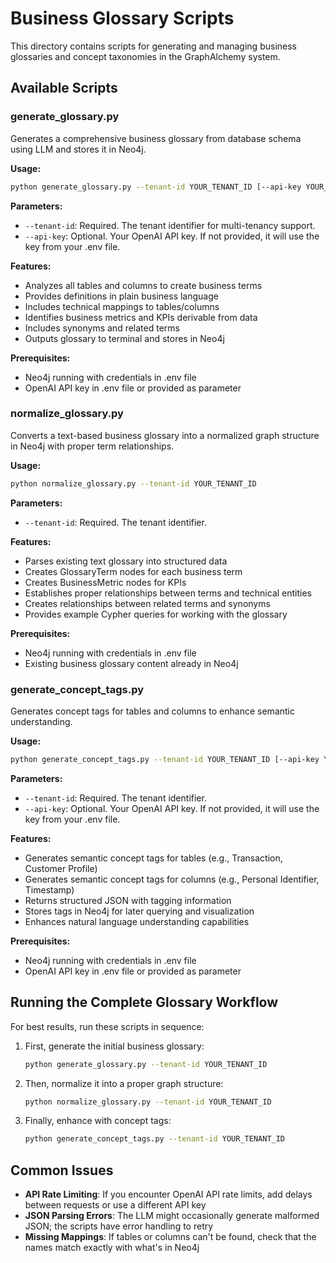 # Business Glossary Scripts

This directory contains scripts for generating and managing business glossaries and concept taxonomies in the GraphAlchemy system.

## Available Scripts

### generate_glossary.py
Generates a comprehensive business glossary from database schema using LLM and stores it in Neo4j.

**Usage:**
```bash
python generate_glossary.py --tenant-id YOUR_TENANT_ID [--api-key YOUR_API_KEY]
```

**Parameters:**
- `--tenant-id`: Required. The tenant identifier for multi-tenancy support.
- `--api-key`: Optional. Your OpenAI API key. If not provided, it will use the key from your .env file.

**Features:**
- Analyzes all tables and columns to create business terms
- Provides definitions in plain business language
- Includes technical mappings to tables/columns
- Identifies business metrics and KPIs derivable from data
- Includes synonyms and related terms
- Outputs glossary to terminal and stores in Neo4j

**Prerequisites:**
- Neo4j running with credentials in .env file
- OpenAI API key in .env file or provided as parameter

### normalize_glossary.py
Converts a text-based business glossary into a normalized graph structure in Neo4j with proper term relationships.

**Usage:**
```bash
python normalize_glossary.py --tenant-id YOUR_TENANT_ID
```

**Parameters:**
- `--tenant-id`: Required. The tenant identifier.

**Features:**
- Parses existing text glossary into structured data
- Creates GlossaryTerm nodes for each business term
- Creates BusinessMetric nodes for KPIs
- Establishes proper relationships between terms and technical entities
- Creates relationships between related terms and synonyms
- Provides example Cypher queries for working with the glossary

**Prerequisites:**
- Neo4j running with credentials in .env file
- Existing business glossary content already in Neo4j

### generate_concept_tags.py
Generates concept tags for tables and columns to enhance semantic understanding.

**Usage:**
```bash
python generate_concept_tags.py --tenant-id YOUR_TENANT_ID [--api-key YOUR_API_KEY]
```

**Parameters:**
- `--tenant-id`: Required. The tenant identifier.
- `--api-key`: Optional. Your OpenAI API key. If not provided, it will use the key from your .env file.

**Features:**
- Generates semantic concept tags for tables (e.g., Transaction, Customer Profile)
- Generates semantic concept tags for columns (e.g., Personal Identifier, Timestamp)
- Returns structured JSON with tagging information
- Stores tags in Neo4j for later querying and visualization
- Enhances natural language understanding capabilities

**Prerequisites:**
- Neo4j running with credentials in .env file
- OpenAI API key in .env file or provided as parameter

## Running the Complete Glossary Workflow

For best results, run these scripts in sequence:

1. First, generate the initial business glossary:
   ```bash
   python generate_glossary.py --tenant-id YOUR_TENANT_ID
   ```

2. Then, normalize it into a proper graph structure:
   ```bash
   python normalize_glossary.py --tenant-id YOUR_TENANT_ID
   ```

3. Finally, enhance with concept tags:
   ```bash
   python generate_concept_tags.py --tenant-id YOUR_TENANT_ID
   ```

## Common Issues

- **API Rate Limiting**: If you encounter OpenAI API rate limits, add delays between requests or use a different API key
- **JSON Parsing Errors**: The LLM might occasionally generate malformed JSON; the scripts have error handling to retry
- **Missing Mappings**: If tables or columns can't be found, check that the names match exactly with what's in Neo4j